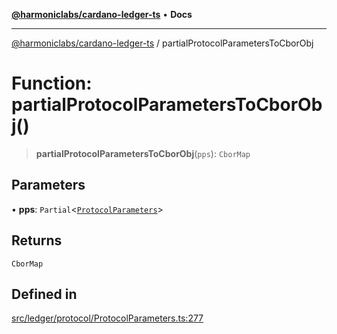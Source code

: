 [**@harmoniclabs/cardano-ledger-ts**](../README.md) • **Docs**

***

[@harmoniclabs/cardano-ledger-ts](../globals.md) / partialProtocolParametersToCborObj

# Function: partialProtocolParametersToCborObj()

> **partialProtocolParametersToCborObj**(`pps`): `CborMap`

## Parameters

• **pps**: `Partial`\<[`ProtocolParameters`](../interfaces/ProtocolParameters.md)\>

## Returns

`CborMap`

## Defined in

[src/ledger/protocol/ProtocolParameters.ts:277](https://github.com/HarmonicLabs/cardano-ledger-ts/blob/94dd590ffe94133126b0d8d49920fc7b002e1975/src/ledger/protocol/ProtocolParameters.ts#L277)
